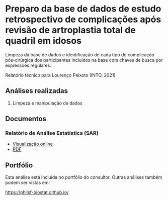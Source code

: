 # Preparo da base de dados de estudo retrospectivo de complicações após revisão de artroplastia total de quadril em idosos

Limpeza da base de dados e identificação de cada tipo de complicação pós-cirúrgica dos participantes incluídos na base com chaves de busca por expressões regulares.

Relatório técnico para Lourenço Peixoto (INTO, 2021)

## Análises realizadas

1. Limpeza e manipulação de dados
<!-- 1. Análise descritiva -->
<!-- 1. Análise inferencial -->
<!-- 1. Análise de poder -->
<!-- 1. Modelagem estatística -->

## Documentos

<!-- ### Plano Analítico (SAP) -->

<!-- - [Visualização online][sapviz-v02] -->
<!-- - [Download][sappdf-v02] -->

<!-- - [Visualização online][sapviz-v01] -->
<!-- - [PDF][sappdf-v01] -->

### Relatório de Análise Estatística (SAR)

<!-- - [Visualização online][reportviz-v02] -->
<!-- - [Download][pdf-v02] -->

- [Visualização online][reportviz-v01]
- [PDF][pdf-v01]

## Portfólio

Esta análise está incluída no portfólio do consultor.
Outras análises também podem ser vistas em:

<https://philsf-biostat.github.io/>

<!-- --- -->

[sapviz-v01]: report/SAP-2021-023-LP-v01.md
[sapviz-v02]: report/SAP-2021-023-LP-v02.md
[sappdf-v01]: https://docs.google.com/viewer?url=https://github.com/philsf-biostat/SAR-2021-023-LP/raw/main/report/SAP-2021-023-LP-v01.pdf
[sappdf-v02]: https://docs.google.com/viewer?url=https://github.com/philsf-biostat/SAR-2021-023-LP/raw/main/report/SAP-2021-023-LP-v02.pdf

[reportviz-v01]: report/SAR-2021-023-LP-v01.md
[reportviz-v02]: report/SAR-2021-023-LP-v02.md
[pdf-v01]: https://docs.google.com/viewer?url=https://github.com/philsf-biostat/SAR-2021-023-LP/raw/main/report/SAR-2021-023-LP-v01.pdf
[pdf-v02]: https://docs.google.com/viewer?url=https://github.com/philsf-biostat/SAR-2021-023-LP/raw/main/report/SAR-2021-023-LP-v02.pdf
[docx-v01]: https://docs.google.com/viewer?url=https://github.com/philsf-biostat/SAR-2021-023-LP/raw/main/report/SAR-2021-023-LP-v01.docx
[docx-v02]: https://docs.google.com/viewer?url=https://github.com/philsf-biostat/SAR-2021-023-LP/raw/main/report/SAR-2021-023-LP-v02.docx

[releases]: https://github.com/philsf-biostat/SAR-2021-023-LP/releases/
[milestone-v01]: https://github.com/philsf-biostat/SAR-2021-023-LP/milestone/mmm01
[v01-project]: https://github.com/philsf-biostat/SAR-2021-023-LP/projects/ppp01
[milestone-v02]: https://github.com/philsf-biostat/SAR-2021-023-LP/milestone/mmm02
[v02-project]: https://github.com/philsf-biostat/SAR-2021-023-LP/projects/ppp02
